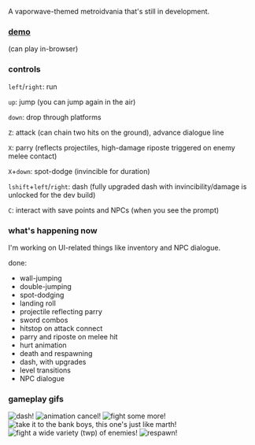 A vaporwave-themed metroidvania that's still in development. 

### [demo](https://adriangarza.github.io/vaporvania)
(can play in-browser)

### controls
`left`/`right`: run

`up`: jump (you can jump again in the air)

`down`: drop through platforms

`Z`: attack (can chain two hits on the ground), advance dialogue line

`X`: parry (reflects projectiles, high-damage riposte triggered on enemy melee contact)

`X`+`down`: spot-dodge (invincible for duration)

`lshift`+`left`/`right`: dash (fully upgraded dash with invincibility/damage is unlocked for the dev build)

`C`: interact with save points and NPCs (when you see the prompt)

### what's happening now
I'm working on UI-related things like inventory and NPC dialogue.

done:
- wall-jumping
- double-jumping
- spot-dodging
- landing roll
- projectile reflecting parry
- sword combos
- hitstop on attack connect
- parry and riposte on melee hit
- hurt animation
- death and respawning
- dash, with upgrades
- level transitions
- NPC dialogue

### gameplay gifs
![dash!](https://68.media.tumblr.com/de29d78f722bb799a518e2f4f491bfbd/tumblr_ovey38k7zT1tk26l4o1_400.gif)
![animation cancel!](https://78.media.tumblr.com/485fb20f6c272ae64cc0a9502b275975/tumblr_p22ndamOgi1tk26l4o1_400.gif)
![fight some more!](https://68.media.tumblr.com/6fc81e64f40611ba75ed299ec21504e1/tumblr_outf25Irw91tk26l4o1_400.gif)
![take it to the bank boys, this one's just like marth!](https://68.media.tumblr.com/2072af438e8d20659056adf4f6c70a56/tumblr_ouyviaopEb1tk26l4o1_400.gif)
![fight a wide variety (twp) of enemies!](https://78.media.tumblr.com/1175772b1a454e26d75f687d94088a49/tumblr_p1m1k4oGas1tk26l4o1_r1_400.gif)
![respawn!](https://78.media.tumblr.com/6f62a3cc26e32c56124d95b2d7bccbe1/tumblr_p1ndmf4W0j1tk26l4o1_r1_400.gif)
